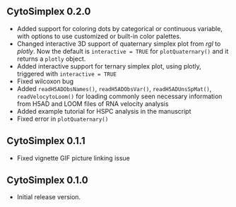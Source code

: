 ## CytoSimplex 0.2.0

- Added support for coloring dots by categorical or continuous variable, with options to use customized or built-in color palettes.
- Changed interactive 3D support of quaternary simplex plot from *rgl* to *plotly*. Now the default is `interactive = TRUE` for `plotQuaternary()` and it returns a `plotly` object.
- Added interactive support for ternary simplex plot, using plotly, triggered with `interactive = TRUE`
- Fixed wilcoxon bug
- Added `readH5ADObsNames()`, `readH5ADObsVar()`, `readH5ADUnsSpMat()`, `readVelocytoLoom()` for loading commonly seen necessary information from H5AD and LOOM files of RNA velocity analysis
- Added example tutorial for HSPC analysis in the manuscript
- Fixed error in `plotQuaternary()`

## CytoSimplex 0.1.1

- Fixed vignette GIF picture linking issue

## CytoSimplex 0.1.0

- Initial release version.
